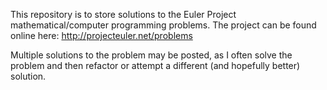 This repository is to store solutions to the Euler Project mathematical/computer programming problems. The project can be found online here: http://projecteuler.net/problems

Multiple solutions to the problem may be posted, as I often solve the problem and then refactor or attempt a different (and hopefully better) solution. 
